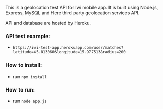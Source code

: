 This is a geolocation test API for Iwi mobile app. It is built using Node.js, Express, MySQL and Here third party geolocation services API.

API and database are hosted by Heroku.

### API test example:
- `https://iwi-test-app.herokuapp.com/user/matches?latitude=45.813060&longitude=15.977513&radius=200`

### How to install:
- run `npm install`

### How to run:
- run `node app.js`